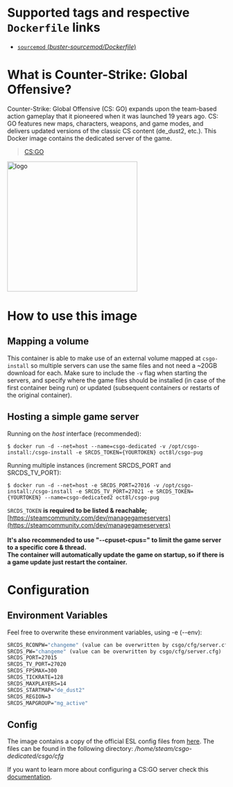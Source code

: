 # Supported tags and respective `Dockerfile` links
-	[`sourcemod` (*buster-sourcemod/Dockerfile*)](https://github.com/oct8l/CSGO-1/blob/master/buster-sourcemod/Dockerfile)

# What is Counter-Strike: Global Offensive?
Counter-Strike: Global Offensive (CS: GO) expands upon the team-based action gameplay that it pioneered when it was launched 19 years ago. CS: GO features new maps, characters, weapons, and game modes, and delivers updated versions of the classic CS content (de_dust2, etc.).
This Docker image contains the dedicated server of the game.

>  [CS:GO](https://store.steampowered.com/app/730/CounterStrike_Global_Offensive/)

<img src="https://upload.wikimedia.org/wikipedia/en/thumb/1/1b/CS-GO_Logo.svg/1920px-CS-GO_Logo.svg.png" alt="logo" width="300"/></img>

# How to use this image
## Mapping a volume
This container is able to make use of an external volume mapped at `csgo-install` so multiple servers can use the same files and not need a ~20GB download for each. Make sure to include the `-v` flag when starting the servers, and specify where the game files should be installed (in case of the first container being run) or updated (subsequent containers or restarts of the original container).

## Hosting a simple game server

Running on the *host* interface (recommended):<br/>
```console
$ docker run -d --net=host --name=csgo-dedicated -v /opt/csgo-install:/csgo-install -e SRCDS_TOKEN={YOURTOKEN} oct8l/csgo-pug
```

Running multiple instances (increment SRCDS_PORT and SRCDS_TV_PORT):
```console
$ docker run -d --net=host -e SRCDS_PORT=27016 -v /opt/csgo-install:/csgo-install -e SRCDS_TV_PORT=27021 -e SRCDS_TOKEN={YOURTOKEN} --name=csgo-dedicated2 oct8l/csgo-pug
```

`SRCDS_TOKEN` **is required to be listed & reachable;** [https://steamcommunity.com/dev/managegameservers](https://steamcommunity.com/dev/managegameservers)<br/><br/>
**It's also recommended to use "--cpuset-cpus=" to limit the game server to a specific core & thread.**<br/>
**The container will automatically update the game on startup, so if there is a game update just restart the container.**

# Configuration
## Environment Variables
Feel free to overwrite these environment variables, using -e (--env):
```dockerfile
SRCDS_RCONPW="changeme" (value can be overwritten by csgo/cfg/server.cfg)
SRCDS_PW="changeme" (value can be overwritten by csgo/cfg/server.cfg)
SRCDS_PORT=27015
SRCDS_TV_PORT=27020
SRCDS_FPSMAX=300
SRCDS_TICKRATE=128
SRCDS_MAXPLAYERS=14
SRCDS_STARTMAP="de_dust2"
SRCDS_REGION=3
SRCDS_MAPGROUP="mg_active"
```
## Config
The image contains a copy of the official ESL config files from [here](https://play.eslgaming.com/download/26251762/). The files can be found in the following directory: */home/steam/csgo-dedicated/csgo/cfg*

If you want to learn more about configuring a CS:GO server check this [documentation](https://developer.valvesoftware.com/wiki/Counter-Strike:_Global_Offensive_Dedicated_Servers#Advanced_Configuration).